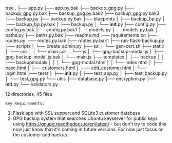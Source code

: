  tree
.
├── app.py
├── app.py.bak
├── backup_gpg.py
├── backup_gpg.py.bak
├── backup_gpg.py.bak2
├── backup_gpg.py.bak3
├── backup.py
├── backup.py.bak
├── blueprints
│   ├── backup_bp.py
│   ├── backup_bp.py.bak
│   ├── backup.py
│   └── __init__.py
├── config.py
├── config.py.bak
├── config.py.bak1
├── models.py
├── models.py.bak
├── paths.py
├── paths.py.bak
├── readme.md
├── requirements.txt
├── routes.py
├── routes.py.bak
├── routes.py.bak1
├── run-flask-backup.py
├── scripts
│   └── create_admin.py
├── ssl
│   └── gen-cert.sh
├── static
│   ├── css
│   │   └── main.css
│   └── js
│       ├── gpg-backup-modal.js
│       ├── gpg-backup-modal.js.bak
│       └── main.js
├── templates
│   ├── backup
│   │   ├── backupmodals
│   │   │   └── gpg-modal.html
│   │   └── index.html
│   ├── base.html
│   ├── customers.html
│   ├── edit_customer.html
│   └── login.html
├── tests
│   ├── __init__.py
│   ├── test_app.py
│   ├── test_backup.py
│   └── test_gpg.py
└── utils
    ├── database.py
    ├── encryption.py
    ├── __init__.py
    └── validators.py

12 directories, 45 files

    Key Requirements:
1. Flask app with SSL support and SQLite3 customer database
2. GPG backup system that searches Ubuntu keyserver for public keys using https://gnupg.readthedocs.io/en/latest/ - but don't try to code this now just know that it's coming in future versions. For now just focus on the customer and backup.